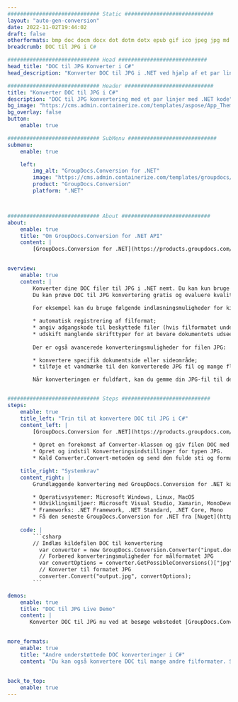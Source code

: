 ```yaml
---
############################# Static ############################
layout: "auto-gen-conversion"
date: 2022-11-02T19:44:02
draft: false
otherformats: bmp doc docm docx dot dotm dotx epub gif ico jpeg jpg md odt ott pdf png psd rtf tex tif tiff txt xps
breadcrumb: DOC til JPG i C#

############################# Head ############################
head_title: "DOC til JPG Konverter i C#"
head_description: "Konverter DOC til JPG i .NET ved hjælp af et par linjer kode. Brug GroupDocs Document Conversion API til at konvertere over 160 filformater."

############################# Header ############################
title: "Konverter DOC til JPG i C#"
description: "DOC til JPG konvertering med et par linjer med .NET kode"
bg_image: "https://cms.admin.containerize.com/templates/aspose/App_Themes/V3/images/bg/header1.png"
bg_overlay: false
button:
    enable: true

############################# SubMenu ############################
submenu:
    enable: true

    left:
        img_alt: "GroupDocs.Conversion for .NET"
        image: "https://cms.admin.containerize.com/templates/groupdocs/images/product-logos/90x90-noborder/groupdocs-conversion-net.png"
        product: "GroupDocs.Conversion"
        platform: ".NET"



############################# About ############################
about:
    enable: true
    title: "Om GroupDocs.Conversion for .NET API"
    content: |
        [GroupDocs.Conversion for .NET](https://products.groupdocs.com/conversion/net/) kan bruges til at konvertere Microsoft Word, Excel, PowerPoint, PDF, Visio og andre formater. GroupDocs.Conversion er en selvstændig API, der er velegnet til back-end og interne systemer, hvor høj ydeevne er påkrævet. Det afhænger ikke af nogen software som Microsoft eller Open Office.
    

overview:
    enable: true
    content: |
        Konverter dine DOC filer til JPG i .NET nemt. Du kan kun bruge et par C# kodelinjer i enhver platform efter eget valg, såsom - Windows, Linux, macOS.
        Du kan prøve DOC til JPG konvertering gratis og evaluere kvaliteten af ​​konverteringsresultaterne. Sammen med simple filkonverteringsscenarier kan du prøve mere avancerede muligheder for at indlæse kilden DOC fil og for at gemme output JPG resultat. 
        
        For eksempel kan du bruge følgende indlæsningsmuligheder for kilden DOC:

        * automatisk registrering af filformat;
        * angiv adgangskode til beskyttede filer (hvis filformatet understøtter det);
        * udskift manglende skrifttyper for at bevare dokumentets udseende.
        
        Der er også avancerede konverteringsmuligheder for filen JPG:

        * konvertere specifik dokumentside eller sideområde;
        * tilføje et vandmærke til den konverterede JPG fil og mange flere.

        Når konverteringen er fuldført, kan du gemme din JPG-fil til den lokale filsti eller ethvert tredjepartslager som FTP, Amazon S3, Google Drive, Dropbox osv. Bemærk venligst - for at konvertere DOC til {{ TO}} er der ikke behov for yderligere software installeret - som MS Office, Open Office, Adobe Acrobat Reader osv.


############################# Steps ############################
steps:
    enable: true
    title_left: "Trin til at konvertere DOC til JPG i C#"
    content_left: |
        [GroupDocs.Conversion for .NET](https://products.groupdocs.com/conversion/net/) gør det nemt for udviklere at konvertere en DOC fil til JPG med et par linjer kode.
        
        * Opret en forekomst af Converter-klassen og giv filen DOC med den fulde sti
        * Opret og indstil Konverteringsindstillinger for typen JPG.
        * Kald Converter.Convert-metoden og send den fulde sti og format (JPG) som en parameter

    title_right: "Systemkrav"
    content_right: |
        Grundlæggende konvertering med GroupDocs.Conversion for .NET kan udføres med nogle få enkle trin. Vores API'er understøttes på alle større platforme og operativsystemer. Før du udfører koden nedenfor, skal du sørge for, at du har følgende forudsætninger installeret på dit system.

        * Operativsystemer: Microsoft Windows, Linux, MacOS
        * Udviklingsmiljøer: Microsoft Visual Studio, Xamarin, MonoDevelop
        * Frameworks: .NET Framework, .NET Standard, .NET Core, Mono
        * Få den seneste GroupDocs.Conversion for .NET fra [Nuget](https://www.nuget.org/packages/groupdocs.conversion)
         
    code: |
        ```csharp    
        // Indlæs kildefilen DOC til konvertering
          var converter = new GroupDocs.Conversion.Converter("input.doc");
          // Forbered konverteringsmuligheder for målformatet JPG
          var convertOptions = converter.GetPossibleConversions()["jpg"].ConvertOptions;
          // Konverter til formatet JPG
          converter.Convert("output.jpg", convertOptions);
        ```

demos:
    enable: true
    title: "DOC til JPG Live Demo"
    content: |
       Konverter DOC til JPG nu ved at besøge webstedet [GroupDocs.Conversion App](https://products.groupdocs.app/conversion/family). Online demo har følgende fordele
          

more_formats:
    enable: true
    title: "Andre understøttede DOC konverteringer i C#"
    content: "Du kan også konvertere DOC til mange andre filformater. Se venligst listen nedenfor."
       
       
back_to_top:
    enable: true
---
```


